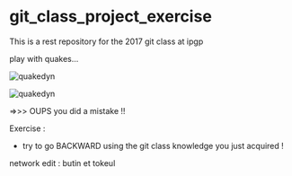# git_class_project_exercise

This is a rest repository for the 2017 git class at ipgp

play with quakes...


![quakedyn](http://blogs.agu.org/tremblingearth/files/2016/11/RoadRail_ECan.jpg)

![quakedyn](https://i.guim.co.uk/img/media/8f9007decbd1d545f245e8c2add514c89d383291/0_5_695_417/master/695.jpg?w=460&q=55&auto=format&usm=12&fit=max&s=1a661fc35e4bda1cf1e3dc207e7e16b1)


=>>>  OUPS you did a mistake !!

Exercise :
- try to go BACKWARD using the git class knowledge you just acquired !

network edit : 
butin et tokeul



